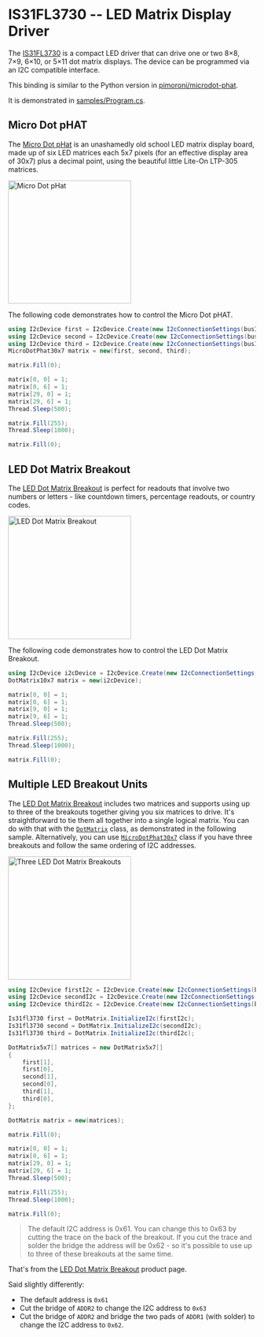 # IS31FL3730 -- LED Matrix Display Driver

The [IS31FL3730](https://cdn-shop.adafruit.com/product-files/3017/31FL3730.pdf) is a compact LED driver that can drive one or two 8×8, 7×9, 6×10, or 5×11 dot matrix displays. The device can be programmed via an I2C compatible interface.

This binding is similar to the Python version in [pimoroni/microdot-phat](https://github.com/pimoroni/microdot-phat).

It is demonstrated in [samples/Program.cs](samples/Program.cs).

## Micro Dot pHAT

The [Micro Dot pHat](https://shop.pimoroni.com/products/microdot-phat) is an unashamedly old school LED matrix display board, made up of six LED matrices each 5x7 pixels (for an effective display area of 30x7) plus a decimal point, using the beautiful little Lite-On LTP-305 matrices.

<img src="https://cdn.shopify.com/s/files/1/0174/1800/products/Microdot_pHAT_1_of_7_768x768.JPG" width="250px" title="Micro Dot pHat" />

The following code demonstrates how to control the Micro Dot pHAT.

```csharp
using I2cDevice first = I2cDevice.Create(new I2cConnectionSettings(busId: 1, MicroDotPhat30x7.Addresses[0]));
using I2cDevice second = I2cDevice.Create(new I2cConnectionSettings(busId: 1, MicroDotPhat30x7.Addresses[1]));
using I2cDevice third = I2cDevice.Create(new I2cConnectionSettings(busId: 1, MicroDotPhat30x7.Addresses[2]));
MicroDotPhat30x7 matrix = new(first, second, third);

matrix.Fill(0);

matrix[0, 0] = 1;
matrix[0, 6] = 1;
matrix[29, 0] = 1;
matrix[29, 6] = 1;
Thread.Sleep(500);

matrix.Fill(255);
Thread.Sleep(1000);

matrix.Fill(0);
```

## LED Dot Matrix Breakout

The [LED Dot Matrix Breakout](https://shop.pimoroni.com/products/led-dot-matrix-breakout) is perfect for readouts that involve two numbers or letters - like countdown timers, percentage readouts, or country codes.

<img src="https://cdn.shopify.com/s/files/1/0174/1800/products/Microdotbreakout_6of6_768x768.jpg?" width="250px" title="LED Dot Matrix Breakout" />

The following code demonstrates how to control the LED Dot Matrix Breakout.

```csharp
using I2cDevice i2cDevice = I2cDevice.Create(new I2cConnectionSettings(busId: 1, DotMatrix10x7.DefaultI2cAddress));
DotMatrix10x7 matrix = new(i2cDevice);

matrix[0, 0] = 1;
matrix[0, 6] = 1;
matrix[9, 0] = 1;
matrix[9, 6] = 1;
Thread.Sleep(500);

matrix.Fill(255);
Thread.Sleep(1000);

matrix.Fill(0);
```

## Multiple LED Breakout Units

The [LED Dot Matrix Breakout](https://shop.pimoroni.com/products/led-dot-matrix-breakout) includes two matrices and supports using up to three of the breakouts together giving you six matrices to drive. It's straightforward to tie them all together into a single logical matrix. You can do with that with the [`DotMatrix`](DotMatrix.cs) class, as demonstrated in the following sample. Alternatively, you can use [`MicroDotPhat30x7`](MicroDotPhat30x7.cs) class if you have three breakouts and follow the same ordering of I2C addresses.

<img src="https://user-images.githubusercontent.com/2608468/208778976-7a18932e-a83f-4d6e-b655-3585903393d4.png" width="250px" title="Three LED Dot Matrix Breakouts" />

```csharp
using I2cDevice firstI2c = I2cDevice.Create(new I2cConnectionSettings(busId: 1, 0x61));
using I2cDevice secondI2c = I2cDevice.Create(new I2cConnectionSettings(busId: 1, 0x62));
using I2cDevice thirdI2c = I2cDevice.Create(new I2cConnectionSettings(busId: 1, 0x63));

Is31fl3730 first = DotMatrix.InitializeI2c(firstI2c);
Is31fl3730 second = DotMatrix.InitializeI2c(secondI2c);
Is31fl3730 third = DotMatrix.InitializeI2c(thirdI2c);

DotMatrix5x7[] matrices = new DotMatrix5x7[]
{
    first[1],
    first[0],
    second[1],
    second[0],
    third[1],
    third[0],
};

DotMatrix matrix = new(matrices);

matrix.Fill(0);

matrix[0, 0] = 1;
matrix[0, 6] = 1;
matrix[29, 0] = 1;
matrix[29, 6] = 1;
Thread.Sleep(500);

matrix.Fill(255);
Thread.Sleep(1000);

matrix.Fill(0);
```

> The default I2C address is 0x61. You can change this to 0x63 by cutting the trace on the back of the breakout. If you cut the trace and solder the bridge the address will be 0x62 - so it's possible to use up to three of these breakouts at the same time.

That's from the [LED Dot Matrix Breakout](https://shop.pimoroni.com/products/led-dot-matrix-breakout) product page.

Said slightly differently:

- The default address is `0x61`
- Cut the bridge of `ADDR2` to change the I2C address to `0x63`
- Cut the bridge of `ADDR2` and bridge the two pads of `ADDR1` (with solder) to change the I2C address to `0x62`.
